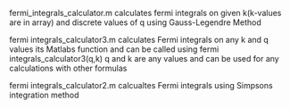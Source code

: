 fermi_integrals_calculator.m calculates fermi integrals on given k(k-values are in array) and discrete values of q
using Gauss-Legendre Method

fermi integrals_calculator3.m calculates Fermi integrals on any k and q values its Matlabs function and can be called using 
fermi integrals_calculator3(q,k)   q and k are any values
and can be used for any calculations with other formulas

fermi integrals_calculator2.m calcualtes Fermi integrals 
using Simpsons integration method
